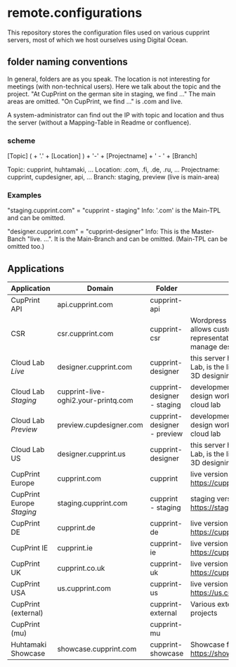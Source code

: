 # remote.configurations
This repository stores the configuration files used on various cupprint servers, most of which we host ourselves using Digital Ocean.

## folder naming conventions
In general, folders are as you speak. The location is not interesting for meetings (with non-technical users). Here we talk about the topic and the project.
"At CupPrint on the german site in staging, we find ..."
 The main areas are omitted. "On CupPrint, we find ..." is .com and live.

A system-administrator can find out the IP with topic and location and thus the server (without a Mapping-Table in Readme or confluence).

### scheme
[Topic] ( + '.' + [Location] ) + '-' + [Projectname] + ' - ' + [Branch]

Topic: cupprint, huhtamaki, ...
Location: .com, .fi, .de, .ru, ...
Projectname: cupprint, cupdesigner, api, ...
Branch: staging, preview (live is main-area)

### Examples
"staging.cupprint.com" = "cupprint - staging"
Info: '.com' is the Main-TPL and can be omitted.

"designer.cupprint.com" = "cupprint-designer"
Info: This is the Master-Banch "live. ...". It is the Main-Branch and can be omitted. (Main-TPL can be omitted too.)


## Applications
|   Application   |   Domain   |   Folder   |   Note   |
| ------------- | ------------- | ------------- | ------------- |
| CupPrint API | api.cupprint.com | cupprint-api | |
| CSR | csr.cupprint.com | cupprint-csr | Wordpress environment that allows customer service representatives (CSR's) to manage designs |
| Cloud Lab *Live* | designer.cupprint.com | cupprint-designer | this server hosted by Cloud Lab, is the live version used for 3D designing of cups |
| Cloud Lab *Staging* | cupprint-live-oghi2.your-printq.com | cupprint-designer - staging | development version of the 3D design workspace hosted by cloud lab |
| Cloud Lab *Preview* | preview.cupdesigner.com | cupprint-designer - preview | development version of the 3D design workspace hosted by cloud lab |
| Cloud Lab US | designer.cupprint.us | cupprint-designer | this server hosted by Cloud Lab, is the live version used for 3D designing of cups |
| CupPrint Europe | cupprint.com | cupprint | live version of https://cupprint.com |
| CupPrint Europe *Staging* | staging.cupprint.com | cupprint - staging | staging version of https://staging.cupprint.com |
| CupPrint DE | cupprint.de | cupprint-de | live version of https://cupprint.com/de/ |
| CupPrint IE | cupprint.ie | cupprint-ie | live version of https://cupprint.ie |
| CupPrint UK | cupprint.co.uk | cupprint-uk | live version of https://cupprint.co.uk |
| CupPrint USA | us.cupprint.com | cupprint-us | live version of https://us.cupprint.com |
| CupPrint (external) |   | cupprint-external | Various external CupPrint projects |
| CupPrint (mu) |   | cupprint-mu | |
| Huhtamaki Showcase | showcase.cupprint.com | cupprint-showcase | Showcase for https://showcase.cupprint.com/ |
